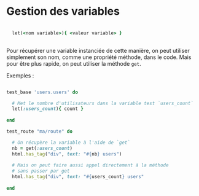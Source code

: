 # Gestion des variables

~~~ruby

  let(<nom variable>){ <valeur variable> }
    
~~~

Pour récupérer une variable instanciée de cette manière, on peut utiliser simplement son nom, comme une propriété méthode, dans le code. Mais pour être plus rapide, on peut utiliser la méthode `get`.

Exemples&nbsp;:

~~~ruby

test_base 'users.users' do

  # Met le nombre d'utilisateurs dans la variable test `users_count`
  let(:users_count){ count }
  
end

test_route "ma/route" do

  # On récupère la variable à l'aide de `get`
  nb = get(:users_count)
  html.has_tag("div", text: "#{nb} users")
  
  # Mais on peut faire aussi appel directement à la méthode
  # sans passer par get
  html.has_tag("div", text: "#{users_count} users"
  
end